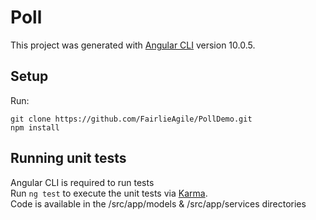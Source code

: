 # Poll

This project was generated with [Angular CLI](https://github.com/angular/angular-cli) version 10.0.5.

## Setup
Run:  

    git clone https://github.com/FairlieAgile/PollDemo.git  
    npm install

## Running unit tests

Angular CLI is required to run tests  
Run `ng test` to execute the unit tests via [Karma](https://karma-runner.github.io).  
Code is available in the /src/app/models & /src/app/services directories

